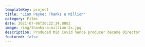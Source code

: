 ```yaml
---
templateKey: project
title: "Liam Payne: Thanks a Million"
category: Films
date: 2021-07-06T20:22:34.808Z
image: /img/thanks-a-million-2x.jpg
description: Produced Mid Covid hence producer became Director
featured: false
---
```


